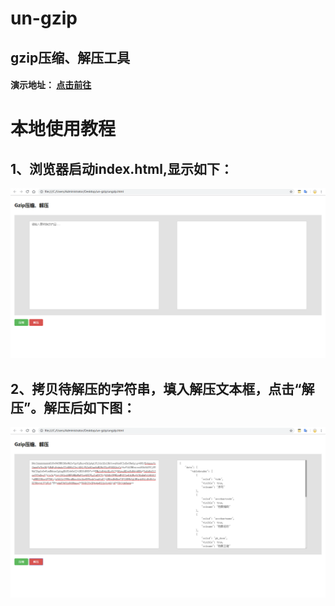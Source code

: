 # un-gzip
## gzip压缩、解压工具
#### 演示地址： [点击前往](http://www.happy-lyz.cf)


# 本地使用教程

## 1、浏览器启动index.html,显示如下：
![image](https://github.com/Happy-LYZ/un-gzip/blob/master/img/2.png)

## 2、拷贝待解压的字符串，填入解压文本框，点击“解压”。解压后如下图：
![image](https://github.com/Happy-LYZ/un-gzip/blob/master/img/1.png)
